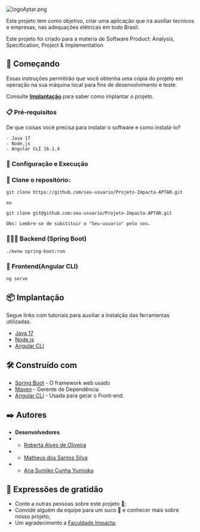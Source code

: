![logoAptar.png](..%2F..%2F..%2F..%2F..%2FDesktop%2FlogoAptar.png)

Este projeto tem como objetivo, criar uma aplicação que ira auxiliar tecnicos e empresas, nas adequações elétricas em todo Brasil. 

Este projeto foi criado para a materia de Software Product: Analysis, Specification, Project & Implementation
## 🚀 Começando

Essas instruções permitirão que você obtenha uma cópia do projeto em operação na sua máquina local para fins de desenvolvimento e teste.

Consulte **[Implantação](#-implanta%C3%A7%C3%A3o)** para saber como implantar o projeto.

### 📋 Pré-requisitos

De que coisas você precisa para instalar o software e como instalá-lo?

```
- Java 17
- Node.js
- Angular CLI 16.1.4
```

### 🔧 Configuração e Execução

### 🔗 Clone o repositório:
```
git clone https://github.com/seu-usuario/Projeto-Impacta-APTAR.git

ou

git clone git@github.com:seu-usuario/Projeto-Impacta-APTAR.git

Obs: Lembre-se de substituir o "Seu-usuario" pelo seu.
```

### 👨🏿‍💻 Backend (Spring Boot)

```
./mvnw spring-boot:run
```
### 🦄 Frontend(Angular CLI)

```
ng serve

```

## 📦 Implantação

Segue links com tutoriais para auxiliar a instalção das ferramentas utilizadas.

* [ Java 17](https://www.java.com/pt-BR/download/help/windows_manual_download.html)
* [Node.js](https://nodejs.org/en/download)
* [Angular CLI](https://angular.io/cli)

## 🛠️ Construído com

* [Spring Boot](https://start.spring.io/) - O framework web usado
* [Maven](https://maven.apache.org/) - Gerente de Dependência
* [Angular CLI](https://angular.io/cli) - Usada para gerar o Front-end.

## ✒️ Autores

* **Desenvolvedores** 
* - [Roberta Alves de Oliveira](https://github.com/RobinMagnus)
* - [Matheus dos Santos Silva](https://github.com/CodeByTeusSilva)
* - [Ana Sumiko Cunha Yumioka](https://github.com/aSumiko)

## 🎁 Expressões de gratidão

* Conte a outras pessoas sobre este projeto 📢;
* Convide alguém da equipe para um suco 🧃 e conhecer mais sobre nosso projeto;
* Um agradecimento a [Faculdade Impacta](https://www.impacta.edu.br/);